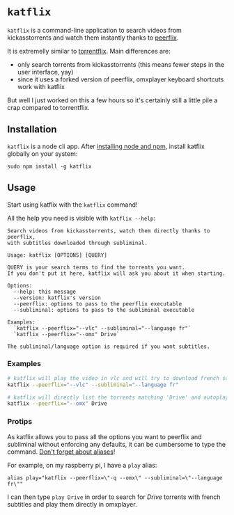 # `katflix`

`katflix` is a command-line application to search videos from kickasstorrents and watch them instantly thanks to [peerflix](https://github.com/mafintosh/peerflix).

It is extremelly similar to [torrentflix](https://github.com/ItzBlitz98/torrentflix).
Main differences are:

* only search torrents from kickasstorrents (this means fewer steps in the user interface, yay)
* since it uses a forked version of peerflix, omxplayer keyboard shortcuts work with katflix

But well I just worked on this a few hours so it's certainly still a little pile a crap compared to torrentflix.

## Installation

`katflix` is a node cli app. After [installing node and npm](https://nodejs.org/), install katflix globally on your system:

```
sudo npm install -g katflix
```

## Usage

Start using katflix with the `katflix` command!

All the help you need is visible with `katflix --help`:

```
Search videos from kickasstorrents, watch them directly thanks to peerflix,
with subtitles downloaded through subliminal.

Usage: katflix [OPTIONS] [QUERY]

QUERY is your search terms to find the torrents you want.
If you don't put it here, katflix will ask you about it when starting.

Options:
  --help: this message
  --version: katflix's version
  --peerflix: options to pass to the peerflix executable
  --subliminal: options to pass to the subliminal executable

Examples:
  `katflix --peerflix="--vlc" --subliminal="--language fr"`
  `katflix --peerflix="--omx" Drive`

The subliminal/language option is required if you want subtitles.
```

### Examples

```bash
# katflix will play the video in vlc and will try to download french subtitles for the selected video
katflix --peerflix="--vlc" --subliminal="--language fr"

# katflix will directly list the torrents matching 'Drive' and autoplay in omx (a raspberry pi player)
katflix --peerflix="--omx" Drive
```


### Protips

As katflix allows you to pass all the options you want to peerflix and subliminal without enforcing any defaults, it can be cumbersome to type the command. [Don't forget about aliases](http://raspberrypi.stackexchange.com/a/4285)!

For example, on my raspberry pi, I have a `play` alias:

```
alias play="katflix --peerflix=\"-q --omx\" --subliminal=\"--language fr\""
```

I can then type `play Drive` in order to search for *Drive* torrents with french subtitles and play them directly in omxplayer.
